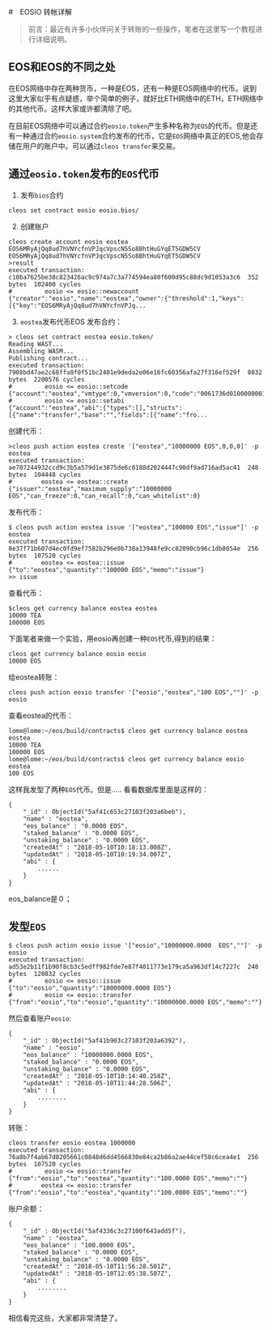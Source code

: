 #　EOSIO 转帐详解

> 前言：最近有许多小伙伴问关于转账的一些操作，笔者在这里写一个教程进行详细说明。

## EOS和EOS的不同之处

在EOS网络中存在两种货币，一种是EOS，还有一种是EOS网络中的代币。说到这里大家似乎有点疑惑，举个简单的例子，就好比ETH网络中的ETH，ETH网络中的其他代币。这样大家或许都清除了吧。

在目前EOS网络中可以通过合约`eosio.token`产生多种名称为`EOS`的代币。但是还有一种通过合约`eosio.system`合约发布的代币，它是`EOS`网络中真正的EOS,他会存储在用户的账户中。可以通过`cleos transfer`来交易。


## 通过`eosio.token`发布的`EOS`代币
1. 发布`bios`合约

```
cleos set contract eosio eosio.bios/
```
2. 创建账户

```
cleos create account eosio eostea EOS6MRyAjQq8ud7hVNYcfnVPJqcVpscN5So8BhtHuGYqET5GDW5CV EOS6MRyAjQq8ud7hVNYcfnVPJqcVpscN5So8BhtHuGYqET5GDW5CV
>result
executed transaction: c10ba7625be38c823426ac9c974a7c3a774594ea80f600d95c88dc9d1053a3c6  352 bytes  102400 cycles
#         eosio <= eosio::newaccount            {"creator":"eosio","name":"eostea","owner":{"threshold":1,"keys":[{"key":"EOS6MRyAjQq8ud7hVNYcfnVPJq...

```
3. `eostea`发布代币EOS
发布合约：

```
> cleos set contract eostea eosio.token/
Reading WAST...
Assembling WASM...
Publishing contract...
executed transaction: 7908bd47ae2c68ffa8f0f51bc2401e9deda2e06e16fc60356afa27f316ef529f  8032 bytes  2200576 cycles
#         eosio <= eosio::setcode               {"account":"eostea","vmtype":0,"vmversion":0,"code":"0061736d01000000018a011660067f7e7f7f7f7f0060057...
#         eosio <= eosio::setabi                {"account":"eostea","abi":{"types":[],"structs":[{"name":"transfer","base":"","fields":[{"name":"fro...
```
创建代币：

```
>cleos push action eostea create '["eostea","10000000 EOS",0,0,0]' -p eostea
executed transaction: ae707244932ccd9c3b5a579d1e3875de6c0188d2024447c90df9ad716ad5ac41  248 bytes  104448 cycles
#        eostea <= eostea::create               {"issuer":"eostea","maximum_supply":"10000000 EOS","can_freeze":0,"can_recall":0,"can_whitelist":0}
```
发布代币：

```
$ cleos push action eostea issue '["eostea","100000 EOS","issue"]' -p eostea
executed transaction: 8e37f71b607d4ec0fd9ef7582b296e0b738a13948fe9cc82090cb96c1db8054e  256 bytes  107520 cycles
#        eostea <= eostea::issue                {"to":"eostea","quantity":"100000 EOS","memo":"issue"}
>> issue
```
查看代币：

```
$cleos get currency balance eostea eostea
10000 TEA
100000 EOS
```

下面笔者来做一个实验，用eosio再创建一种`EOS`代币,得到的结果：

```
cleos get currency balance eosio eosio
10000 EOS
```

给eostea转账：
```
cleos push action eosio transfer '["eosio","eostea","100 EOS",""]' -p eosio
```
查看eostea的代币：
```
lome@lome:~/eos/build/contracts$ cleos get currency balance eostea eostea
10000 TEA
100000 EOS
lome@lome:~/eos/build/contracts$ cleos get currency balance eosio eostea
100 EOS
```
这样我发型了两种`EOS`代币。但是.....
看看数据库里面是这样的：
```
{
    "_id" : ObjectId("5af41c653c27103f203a6beb"),
    "name" : "eostea",
    "eos_balance" : "0.0000 EOS",
    "staked_balance" : "0.0000 EOS",
    "unstaking_balance" : "0.0000 EOS",
    "createdAt" : "2018-05-10T10:18:13.008Z",
    "updatedAt" : "2018-05-10T10:19:34.007Z",
    "abi" : {
        ......
    }
}
```
eos_balance是０；

## 发型`EOS`

```
$ cleos push action eosio issue '["eosio","10000000.0000  EOS",""]' -p eosio
executed transaction: ad53e2b11f1b90f8cb3c5edff982fde7e87f4011773e179ca5a963df14c7227c  248 bytes  120832 cycles
#         eosio <= eosio::issue                 {"to":"eosio","quantity":"10000000.0000 EOS"}
#         eosio <= eosio::transfer              {"from":"eosio","to":"eosio","quantity":"10000000.0000 EOS","memo":""}
```
然后查看账户`eosio`:
```
{
    "_id" : ObjectId("5af41b903c27103f203a6392"),
    "name" : "eosio",
    "eos_balance" : "10000000.0000 EOS",
    "staked_balance" : "0.0000 EOS",
    "unstaking_balance" : "0.0000 EOS",
    "createdAt" : "2018-05-10T10:14:40.258Z",
    "updatedAt" : "2018-05-10T11:44:28.506Z",
    "abi" : {
        ........
    }
}
```
转账：
```
cleos transfer eosio eostea 1000000
executed transaction: 76a8b7f4ab67d8205661c0848d6dd4566830e84ca2b86a2ae44cef58c6cea4e1  256 bytes  107520 cycles
#         eosio <= eosio::transfer              {"from":"eosio","to":"eostea","quantity":"100.0000 EOS","memo":""}
#        eostea <= eosio::transfer              {"from":"eosio","to":"eostea","quantity":"100.0000 EOS","memo":""}
```
账户余额：

```
{
    "_id" : ObjectId("5af4336c3c27100f643add5f"),
    "name" : "eostea",
    "eos_balance" : "100.0000 EOS",
    "staked_balance" : "0.0000 EOS",
    "unstaking_balance" : "0.0000 EOS",
    "createdAt" : "2018-05-10T11:56:28.501Z",
    "updatedAt" : "2018-05-10T12:05:38.507Z",
    "abi" : {
        ........
    }
}
```
相信看完这些，大家都非常清楚了。
